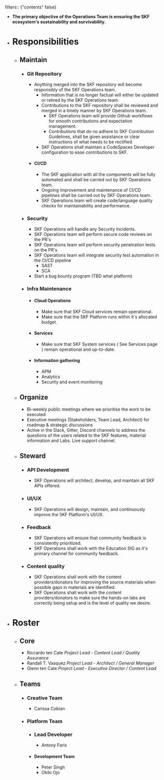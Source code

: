 filters:: {"contents" false}

- **The primary objective of the Operations Team is ensuring the SKF ecosystem's sustainability and survivability.**
- # Responsibilities
	- ## Maintain
		- ### Git Repository
			- Anything merged into the SKF repository will become responsibly of the SKF Operations team.
				- Information that is no longer factual will either be updated or retired by the SKF Operations team.
				- Contributions to the SKF repository shall be reviewed and merged in a timely manner by SKF Operations team.
					- SKF Operations team will provide Github workflows for smooth contributions and expectation management.
					- Contributions that do no adhere to SKF Contribution Guidelines, shall be given assistance or clear instructions of what needs to be rectified.
				- SKF Operations shall maintain a CodeSpaces Developer configuration to ease contributions to SKF.
			- #### CI/CD
				- The SKF application with all the components will be fully automated and shall be carried out by SKF Operations team.
				- Ongoing improvement and maintenance of CI/CD pipelines shall be carried out by SKF Operations team.
				- SKF Operations team will create code/language quality checks for maintainability and performance.
		- ### Security
			- SKF Operations will handle any Security Incidents.
			- SKF Operations team will perform secure code reviews on the PR's
			- SKF Operations team will perform security penetration tests on the PR's
			- SKF Operations team will integrate security test automation in the CI/CD pipeline
				- SAST
				- SCA
			- Start a bug bounty program (TBD what platform)
		- ### Infra Maintenance
			- #### Cloud Operations
				- Make sure that SKF Cloud services remain operational.
				- Make sure that the SKF Platform runs within it's allocated budget.
			- #### Services
				- Make sure that SKF System services ( See Services page ) remain operational and up-to-date.
			- #### Information gathering
				- APM
				- Analytics
				- Security and event monitoring
	- ## Organize
		- Bi-weekly public meetings where we prioritise the work to be executed
		- Executive meetings (Stakeholders, Team Lead, Architect) for roadmap & strategic discussions
		- Active in the Slack, Gitter, Discord channels to address the questions of the users related to the SKF features, material information and Labs. Live support channel.
	- ## Steward
		- ### API Development
			- SKF Operations will architect, develop, and maintain all SKF APIs offered.
		- ### UI/UX
			- SKF Operations will design, maintain, and continuously improve the SKF Platform's UI/UX.
		- ### Feedback
			- SKF Operations will ensure that community feedback is consistently prioritized.
			- SKF Operations shall work with the Education SIG as it's primary channel for community feedback.
		- ### Content quality
			- SKF Operations shall work with the content providers/donators for improving the source materials when possible gaps in materials are identified.
			- SKF Operations shall work with the content providers/donators to make sure the hands-on labs are correctly being setup and is the level of quality we desire.
- # Roster
	- ## Core
		- Riccardo ten Cate
		  *Project Lead - Content Lead / Quality Assurance*
		- Randall T. Vasquez
		  *Project Lead - Architect / General Manager*
		- Glenn ten Cate
		  *Project Lead - Executive Director / Content Lead*
	- ## Teams
		- ### Creative Team
			- Carissa Cobian
		- ### Platform Team
			- ### Lead Developer
				- Antony Faris
			- #### Development Team
				- Peter Singh
				- Okiki Ojo